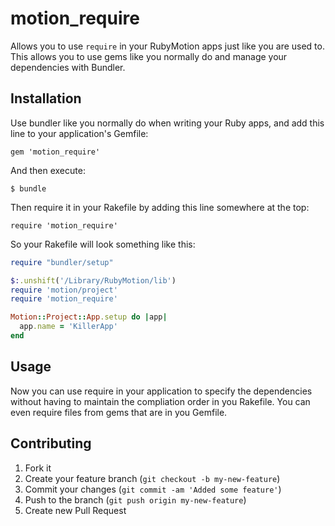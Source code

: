 # motion_require

Allows you to use `require` in your RubyMotion apps just like you are used to. This allows you to use gems like you normally do and manage your
dependencies with Bundler.

## Installation

Use bundler like you normally do when writing your Ruby apps, and add this line to your application's Gemfile:

    gem 'motion_require'

And then execute:

    $ bundle

Then require it in your Rakefile by adding this line somewhere at the top:

    require 'motion_require'

So your Rakefile will look something like this:

```ruby
require "bundler/setup"

$:.unshift('/Library/RubyMotion/lib')
require 'motion/project'
require 'motion_require'

Motion::Project::App.setup do |app|
  app.name = 'KillerApp'
end
```

## Usage

Now you can use require in your application to specify the dependencies without having to maintain the compliation order in you Rakefile.
You can even require files from gems that are in you Gemfile.

## Contributing

1. Fork it
2. Create your feature branch (`git checkout -b my-new-feature`)
3. Commit your changes (`git commit -am 'Added some feature'`)
4. Push to the branch (`git push origin my-new-feature`)
5. Create new Pull Request
